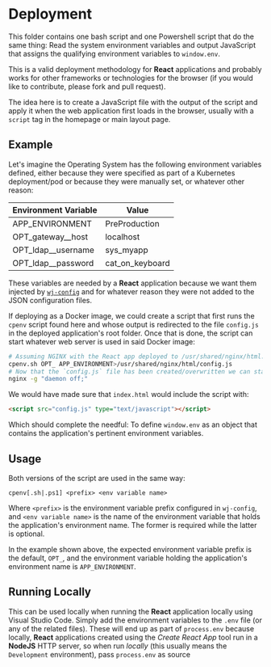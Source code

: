 # Deployment

This folder contains one bash script and one Powershell script that do the same thing:  Read the system environment 
variables and output JavaScript that assigns the qualifying environment variables to `window.env`.

This is a valid deployment methodology for **React** applications and probably works for other frameworks or 
technologies for the browser (if you would like to contribute, please fork and pull request).

The idea here is to create a JavaScript file with the output of the script and apply it when the web application first 
loads in the browser, usually with a `script` tag in the homepage or main layout page.

## Example

Let's imagine the Operating System has the following environment variables defined, either because they were specified 
as part of a Kubernetes deployment/pod or because they were manually set, or whatever other reason:

| Environment Variable | Value |
| - | - |
| APP_ENVIRONMENT | PreProduction |az
| OPT_gateway__host | localhost |
| OPT_ldap__username | sys_myapp |
| OPT_ldap__password | cat_on_keyboard |

These variables are needed by a **React** application because we want them injected by 
[`wj-config`](https://github.com/WJSoftware/wj-config) and for whatever reason they were not added to the JSON 
configuration files.

If deploying as a Docker image, we could create a script that first runs the `cpenv` script found here and whose 
output is redirected to the file `config.js` in the deployed application's root folder.  Once that is done, the script 
can start whatever web server is used in said Docker image:

```bash
# Assuming NGINX with the React app deployed to /usr/shared/nginx/html.
cpenv.sh OPT_ APP_ENVIRONMENT>/usr/shared/nginx/html/config.js
# Now that the `config.js` file has been created/overwritten we can start NGINX.
nginx -g "daemon off;"
```

We would have made sure that `index.html` would include the script with:

```html
<script src="config.js" type="text/javascript"></script>
```

Which should complete the needful:  To define `window.env` as an object that contains the application's pertinent 
environment variables.

## Usage

Both versions of the script are used in the same way:

```
cpenv[.sh|.ps1] <prefix> <env variable name>
```

Where `<prefix>` is the environment variable prefix configured in `wj-config`, and `<env variable name>` is the name 
of the environment variable that holds the application's environment name.  The former is required while the latter is 
optional.

In the example shown above, the expected environment variable prefix is the default, `OPT_`, and the environment 
variable holding the application's environment name is `APP_ENVIRONMENT`.

## Running Locally

This can be used locally when running the **React** application locally using Visual Studio Code.  Simply add the 
environment variables to the `.env` file (or any of the related files).  These will end up as part of `process.env` 
because locally, **React** applications created using the *Create React App* tool run in a **NodeJS** HTTP server, so 
when run *locally* (this usually means the `Development` environment), pass `process.env` as source 